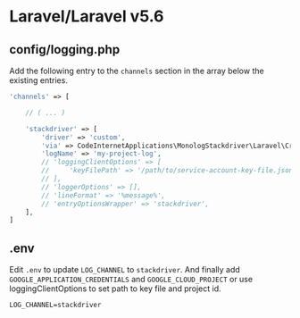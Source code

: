 # Laravel/Laravel v5.6

## config/logging.php

Add the following entry to the `channels` section in the array below the existing entries.

```php
'channels' => [

    // ( ... )

    'stackdriver' => [
        'driver' => 'custom',
        'via' => CodeInternetApplications\MonologStackdriver\Laravel\CreateStackdriverLogger::class,
        'logName' => 'my-project-log',
        // 'loggingClientOptions' => [
        //     'keyFilePath' => '/path/to/service-account-key-file.json',
        // ],
        // 'loggerOptions' => [],
        // 'lineFormat' => '%message%',
        // 'entryOptionsWrapper' => 'stackdriver',
    ],
]
```

## .env

Edit `.env` to update `LOG_CHANNEL` to `stackdriver`.
And finally add `GOOGLE_APPLICATION_CREDENTIALS` and `GOOGLE_CLOUD_PROJECT` or use loggingClientOptions to set path to key file and project id.

```
LOG_CHANNEL=stackdriver
```
